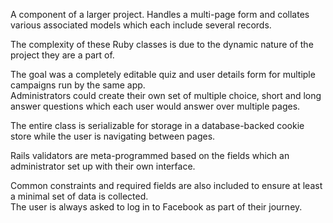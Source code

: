 A component of a larger project. Handles a multi-page form and collates various associated models which each include several records.

The complexity of these Ruby classes is due to the dynamic nature of the project they are a part of. 

The goal was a completely editable quiz and user details form for multiple campaigns run by the same app.  
Administrators could create their own set of multiple choice, short and long answer questions which each user would answer over multiple pages.  

The entire class is serializable for storage in a database-backed cookie store while the user is navigating between pages.

Rails validators are meta-programmed based on the fields which an administrator set up with their own interface. 

Common constraints and required fields are also included to ensure at least a minimal set of data is collected.  
The user is always asked to log in to Facebook as part of their journey.